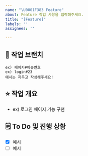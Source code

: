 ```yaml
---
name: "\U0001F383 Feature"
about: Feature 작업 사항을 입력해주세요.
title: "[Feature]"
labels: ''
assignees: ''

---
```


## 🌸 작업 브랜치
```
ex) 페이지#이슈번호
ex) login#23
예시는 지우고 작성해주세요!
```
   
## ⭐ 작업 개요
- ex) 로그인 페이지 기능 구현
   
## 🗒️ To Do 및 진행 상황
- [x] 예시
- [ ] 예시
